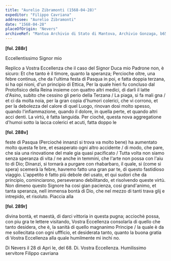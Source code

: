 ```yaml
---
title: "Aurelio Zibramonti (1568-04-28)"
expeditor: "Filippo Cavriana"
addressee: "Aurelio Zibramonti"
date: "1568-04-28"
placeOfOrigin: "Nevers"
archiveRef: "Mantua Archivio di Stato di Mantova, Archivio Gonzaga, b654, fols. 288r-289r"
---
```



**[fol. 288r]**

Eccellentissimo Signor  mio

 Replico a Vostra Eccellenza  che il caso del Signor  Duca mio  Padrone non, è sicuro: Et che tanto è il timore,  quanto la speranza; Percioche oltre, una febre  continua, che da l'ultima festa di Pasqua  in poi, e fatta doppia terzana, si ha opi nioni, d'un principio di Ettica, Per la quale  hieri fu concluso dal Protofisico della Reina insieme con quattro altri medici, di darli  il latte d'Asino, subito che cessino gli perio  della Terzana / La piaga, si fa mali gna / et ci da molta noia, per la gran copia  d'humori colerici, che vi corrono, et per la  debolezza del calore di quel  Luogo, rinovan dosi molto spesso, quando l'infiammazione, quando  il dolore, in quella perte, et quando  altri acci denti. La virtù, è fatta languida. Per cioché, questa nova aggregatione d'humoi sotto  la lacca colerici et acuti, fatta doppo le


**[fol. 288v]**

feste di Pasqua (Percioché innanzi si trova va molto bene) ha aumentato molto questa  fe bre, et esasperato ogni altro accidente /  di modo, che pare, che sia una rinovatione  del male gia quasi pacificato / Tutta volta  non siamo senza speranza di vita / ne anche  in temmini, che l'arte non possa con l'aiu to di Dio; Dinanzi, si tornarà a purgare  con rhabarbaro, il quale, si (come si spera)  scemerà la febre, havremo fatto una gran par te, di questo  fastidioso viaggio. L'appetito  è fatto più debole del usato, et qui sudori  che da principio, cominciarono, perseverano  debilitando, et risolvendo queste  virtù. Non  dimeno questo Signore  ha cosi gian pacienza, cosi  grand'animo, et tanta speranza, nell immensa  bontà di Dio, che nel mezzo di tanti trava glij e intrepido, et risoluto. Piaccia alla


**[fol. 289r]**

 divina bontà, et maestà, di darci vittoria  in questa  pugna; acciochè possa, con  piu gra te lettere  visitando, Vostra Eccellenza  consolarla di quello  che tanto desidera, che è, la sanità  di quello  magnanimo Principe / la quale  è da me sollecitata con ogni uffficio, et  desiderata tanto, quanto la buona gratia  di Vostra Eccellenza  alla quale humilmente  mi inchi no.

Di Nevers il 28 di Apri le, del 68. Di. Vostra Eccellenza.
          Humilissimo servitore  Filippo cavriana

